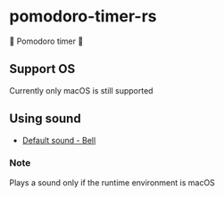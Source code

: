 # pomodoro-timer-rs

🍅 Pomodoro timer 🔔

## Support OS

Currently only macOS is still supported

## Using sound

* [Default sound - Bell](https://yukishindo.bandcamp.com/track/3)

### Note

Plays a sound only if the runtime environment is macOS